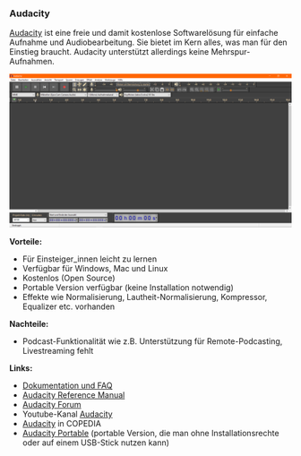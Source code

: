 ### Audacity

[Audacity](https://www.audacityteam.org) ist eine freie und damit kostenlose Softwarelösung für einfache Aufnahme und Audiobearbeitung. Sie bietet im Kern alles, was man für den Einstieg braucht. Audacity unterstützt allerdings keine Mehrspur-Aufnahmen.

![Screenshot Audacity](./images/screenshot-audacity.png)

**Vorteile:**

* Für Einsteiger_innen leicht zu lernen
* Verfügbar für Windows, Mac und Linux
* Kostenlos (Open Source)
* Portable Version verfügbar (keine Installation notwendig)
* Effekte wie Normalisierung, Lautheit-Normalisierung, Kompressor, Equalizer etc. vorhanden

**Nachteile:**

* Podcast-Funktionalität wie z.B. Unterstützung für Remote-Podcasting, Livestreaming fehlt

**Links:**

- [Dokumentation und FAQ](https://support.audacityteam.org/)
- [Audacity Reference Manual](https://manual.audacityteam.org/)
- [Audacity Forum](https://forum.audacityteam.org/)
- Youtube-Kanal [Audacity](https://www.youtube.com/@audacity)
- [Audacity](https://wiki.cogneon.de/Audacity) in COPEDIA
- [Audacity Portable](https://portableapps.com/de/apps/music_video/audacity_portable) (portable Version, die man ohne Installationsrechte oder auf einem USB-Stick nutzen kann)
